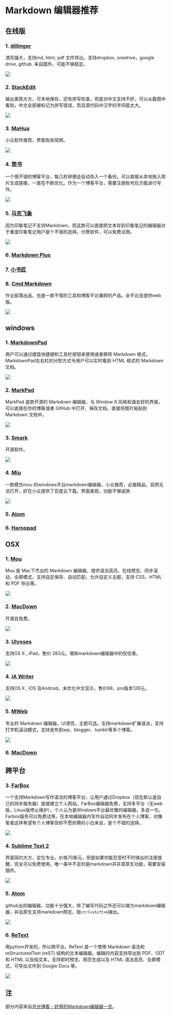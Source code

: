 # Markdown 编辑器推荐

## 在线版

### 1. [dillinger](http://dillinger.io/)

漂亮强大，支持md, html, pdf 文件导出。支持dropbox, onedrive，google drive, github. 来自国外，可能不够稳定。

![](img/4319_1.jpg)

### 2. [StackEdit](https://stackedit.io/)

输出美观大方，可本地保存，还有拼写检查，但是对中文支持不好，可以从截图中看到，中文全部被标记为拼写错误，而且源代码中汉字的字间距太大。

![](img/49100-225d27ba754c8e0b.png)

### 3. [MaHua](http://mahua.jser.me/)

小众软件推荐，界面有些简陋。

![](img/4319_2.jpg)

### 4. [简书](http://www.jianshu.com/)

一个很不错的博客平台，每几秒钟便会自动存入一个备份。可以直接从本地拖入照片生成链接，一直在不断优化。作为一个博客平台，需要注册账号后方能进行写作。

![](img/4319_3.jpg)

### 5. [马克飞象](https://maxiang.io/)

因为印象笔记不支持Markdown，而这款可以直接把文本存到印象笔记的编辑器对于重度印象笔记用户是个不错的选择。付费软件，可以免费试用。

![](img/4319_4.jpg)

### 6. [Markdown Plus](http://mdp.tylingsoft.com/)

### 7. [小书匠](http://markdown.xiaoshujiang.com/)

### 8. [Cmd Markdown](https://www.zybuluo.com/mdeditor)

作业部落出品，也是一款不错的工具和博客平台兼顾的产品。全平台且提供web版。

![](img/4319_6.jpg)

## windows

### 1. [MarkdownPad](http://markdownpad.com/)

用户可以通过键盘快捷键和工具栏按钮来使用或者移除 Markdown 格式。MarkdownPad左右栏的分割方式令用户可以实时看到 HTML 格式的 Markdown 文档。

![](img/53675ce57a699.jpg)

### 2. [MarkPad](http://code52.org/DownmarkerWPF/)

MarkPad 是款开源的 Markdown 编辑器，与 Window 8 风格和谐友好的界面，可以直接在你的博客或者 GitHub 中打开、保存文档，直接将图片粘贴到 Markdown 文档中。

![](img/536845a2317ec_middle.jpg)

### 3. [Smark](http://git.oschina.net/elerao/Smark)

开源软件。

![](img/4319_11.jpg)

### 4. [Miu](http://www.appinn.com/miu-markdown-editor/)

一款模仿mou 的windows平台markdown编辑器，小众推荐，必属精品，官网无法打开，好在小众提供了百度云下载。界面美观，功能不够成熟

![](img/4319_13.jpg)

### 5. [Atom](https://atom.io/)

### 6. [Haroopad](http://pad.haroopress.com/user.html)




## OSX

### 1. [Mou](http://25.io/mou/)

Mou 是 Mac下杰出的 Markdown 编辑器，提供语法高亮、在线预览、同步滚动、全屏模式，支持自定保存、自动匹配，允许自定义主题，支持 CSS，HTML 和 PDF 导出等。

![](img/53675ec8c78fb.jpg)

### 2. [MacDown](http://macdown.uranusjr.com/)

开源且免费。

![](img/4319_16.jpg)

### 3. [Ulysses](http://www.ulyssesapp.com/)

支持OS X , iPad，售价 283元。堪称markdown编辑器中的佼佼者。

![](img/b7efdf7578296403387c3df7abc03df82f424_mw_800_wm_1_wmp_3.jpg)

### 4. [iA Writer](https://ia.net/writer/ios)

支持OS X , iOS 及Android，未优化中文显示，售价68，pro版本128元。

![](img/4319_18.jpg)

### 5. [MWeb](http://zh.mweb.im/)

专业的 Markdown 编辑器。UI漂亮，主题可选。支持markdown扩展语法，支持打字机滚动模式，支持发布到wp、blogger、tumblr等多个博客。

![](img/5674c13d7279d.jpg)

### 6. [MacDown](https://macdown.uranusjr.com/)



## 跨平台


### 3. [FarBox](https://www.farbox.com/)

一个支持Markdown写作语法的博客平台，让用户通过Dropbox（现在默认是自己的同步服务器）直接建立个人网站。FarBox编辑器免费，支持多平台（无web版，Linux版停止维护），个人认为是Windows平台最优雅的编辑器。多说一句，Farbox服务可以免费试用，在本地编辑器内写作自动同步发布在个人博客，对像笔者这样希望有个人博客但却不愿折腾的小白来说，是个不错的选择。

![](img/4319_5.jpg)

### 4. [Sublime Text 2](http://www.sublimetext.com/)

界面简约大方，定位专业。价格70美元，但是如果你能忍受时不时弹出的注册提醒，完全可以免费使用。唯一美中不足的是markdown并非其原生功能，需要安装插件。

![](img/4319_8.jpg)

### 5. [Atom](https://atom.io/)

github出的编辑器，功能十分强大，除了编写代码之外还可以做为markdown编辑器，并且原生支持markdown预览，按`ctrl+shift+m`弹出。

![](img/4319_9.jpg)

### 6. [ReText](http://sourceforge.net/p/retext/home/ReText/)

用python开发的，所以跨平台。ReText 是一个使用 Markdown 语法和 reStructuredText (reST) 结构的文本编辑器，编辑的内容支持导出到 PDF、ODT 和 HTML 以及纯文本，支持即时预览、网页生成以及 HTML 语法高亮、全屏模式，可导出文件到 Google Docs 等。

![](img/53675d4fdb9ed_middle.jpg)

## 注

部分内容来自[月光博客 - 好用的Markdown编辑器一览](http://www.williamlong.info/archives/4319.html)。
